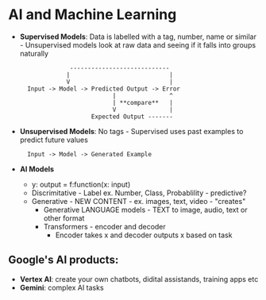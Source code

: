 # AI and Machine Learning

- **Supervised Models**: Data is labelled with a tag, number, name or similar
        - Unsupervised models look at raw data and seeing if it falls into groups naturally


                    ----------------------------
                   |                            |
                   V                            |
        Input -> Model -> Predicted Output -> Error
                                |               ^
                                | **compare**   |
                                V               |
                          Expected Output -------


- **Unsupervised Models**: No tags
        - Supervised uses past examples to predict future values

        Input -> Model -> Generated Example

- **AI Models**
    - y: output = f:function(x: input)
    - Discrimitative - Label ex. Number, Class, Probablility - predictive?
    - Generative - NEW CONTENT - ex. images, text, video - "creates"
        - Generative LANGUAGE models -  TEXT to image, audio, text or other format
        - Transformers - encoder and decoder
            - Encoder takes x and decoder outputs x based on task

## Google's AI products:

- **Vertex AI**: create your own chatbots, didital assistands, training apps etc
- **Gemini**: complex AI tasks
